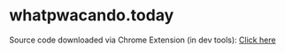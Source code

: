 # whatpwacando.today

Source code downloaded via Chrome Extension (in dev tools): [Click here](chrome://extensions/?id=abpdnfjocnmdomablahdcfnoggeeiedb)